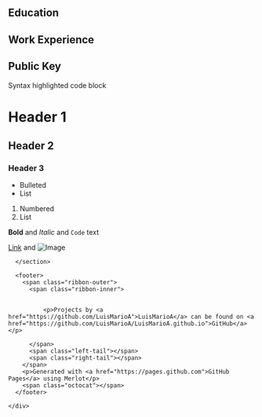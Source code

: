 

<h2 id="education">Education</h2>

<h2 id="work-experience">Work Experience</h2>

<h2 id="public-key">Public Key</h2>

<p>Syntax highlighted code block</p>

<h1 id="header-1">Header 1</h1>
<h2 id="header-2">Header 2</h2>
<h3 id="header-3">Header 3</h3>

<ul>
  <li>Bulleted</li>
  <li>List</li>
</ul>

<ol>
  <li>Numbered</li>
  <li>List</li>
</ol>

<p><strong>Bold</strong> and <em>Italic</em> and <code class="highlighter-rouge">Code</code> text</p>

<p><a href="url">Link</a> and <img src="src" alt="Image" /></p>

      </section>

      <footer>
        <span class="ribbon-outer">
          <span class="ribbon-inner">
            
            
              <p>Projects by <a href="https://github.com/LuisMarioA">LuisMarioA</a> can be found on <a href="https://github.com/LuisMarioA/LuisMarioA.github.io">GitHub</a></p>
            
          </span>
          <span class="left-tail"></span>
          <span class="right-tail"></span>
        </span>
        <p>Generated with <a href="https://pages.github.com">GitHub Pages</a> using Merlot</p>
        <span class="octocat"></span>
      </footer>

    </div>

    
  </body>
</html>

